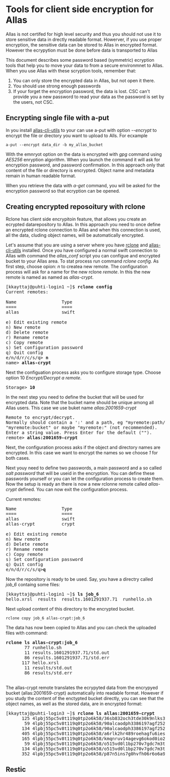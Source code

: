 # Tools for client side encryption for Allas

Allas is not certifed for high level security and thus you should not use it to store sensitive data in drectly readable format.
Howerver, if you use proper encryption, the sensitive data can be stored to Allas in encrypted format. However the ecrypytion must
be done before data is transported to Allas

This document describes some password based (symmetric) ecryption tools that help you to move your data to from a secure environmnet 
to Allas. When you use Allas with these scryption tools, remember that:
   1. You can only store the encrypted data in Allas, but not open it there. 
   2. You should use strong enough passwords
   3. If your forget the encryption password, the data is lost. 
      CSC can't provide you a new password to read your data  as the password is set by the users, not CSC.
   
   
  ## Encrypting single file with a-put
  
In you install [allas-cli-utils](https://github.com/CSCfi/allas-cli-utils/) to your can use a-put with option _--encrypt_ to encrypt the file or drectory you want to upload to Alls. For ecxample
 
```text
a-put --encrypt data_dir -b my_allas_bucket
``` 
With the emnryot option on the data is encrypted with _gpg_ command using _AES256_ enryption algorithm. When you launch the command it will ask for encryption password, and password confirmation. In this approach only that content of the file or directory is encrypted. Object name and metadata remain in human readable format. 

When you retrieve the data with _a-get_ command, you will be asked for the encryption password so that ecryption can be opened.

 ## Creating encrypted reposoitury with rclone
 
Rclone has client side encrypitoin feature, that allows you create an ecrypted datarepository to Allas. In this approach you need to once define an encrypted rclone connection to Allas and when this connection is used, all the data, cluding object names, will be automatically encrypted.

Let's assume that you are using a server where you have [rclone](https://rclone.org/) and [allas-cli-utils](https://github.com/CSCfi/allas-cli-utils/) installed. Once you have configured a normal swift connection to Allas with command the _allas_conf_ script you can configue and encrypted 
bucket to your Allas area. To stat process run command _rclone config_. As first step, choose opion: _n_ to createa new remote.
The configuration process will ask for a name for the new rclone _remote_. In this the new remote is named as named as _allas-crypt_.

<pre>
[kkayttaj@puhti-login1 ~]$ <b>rclone config</b>
Current remotes:

Name                 Type
====                 ====
allas                swift

e) Edit existing remote
n) New remote
d) Delete remote
r) Rename remote
c) Copy remote
s) Set configuration password
q) Quit config
e/n/d/r/c/s/q> <b>n</b>
name> <b>allas-crypt</b>
</pre>
Next the configuation process asks you to configure storage type.
Choose option 10 _Encrypt/Decrypt a remote_.
<pre>
Storage> <b>10</b>
</pre>
In the next step you need to define the bucket that will be used for encrypted data. 
Note that the bucket name should be unique among all Allas users. This case we use buket name _allas:2001659-crypt_
<pre>
Remote to encrypt/decrypt.
Normally should contain a ':' and a path, eg "myremote:path/to/dir",
"myremote:bucket" or maybe "myremote:" (not recommended).
Enter a string value. Press Enter for the default ("").
remote> <b>allas:2001659-crypt</b>
</pre>
Next, the configuration process asks if the object and directory names are encrypted. In this case we want to encrypt the names so we choose _1_ for both cases.

Next youy need to define two passwords, a main password and a so called _salt password_ that will be useid in the encryption. You can define these passwords yourself or you can let the configuration process to create them. Now the setup is ready an there is now a new rclonne remote called _allas-crypt_ defined. You can now exit the configuration process.

Current remotes:
<pre>
Name                 Type
====                 ====
allas                swift
allas-crypt          crypt

e) Edit existing remote
n) New remote
d) Delete remote
r) Rename remote
c) Copy remote
s) Set configuration password
q) Quit config
e/n/d/r/c/s/q><b>q</b>
</pre>
 
Now the repository is ready to be used. Say, you have a directry called _job_6_ containg some files:
<pre>
[kkayttaj@puhti-login1 ~]$ <b>ls job_6</b>
hello.xrsl  results  results.1601291937.71  runhello.sh
</pre>

Next  upload content of this directory to the encrypted bucket.
```text
rclone copy job_6 allas-crypt:job_6
```
The data has now been copied to Allas and you can check the uploaded files with command:
<pre><b>rclone ls allas-crypt:job_6</b>
       77 runhello.sh
       11 results.1601291937.71/std.out
       86 results.1601291937.71/std.err
      117 hello.xrsl
       11 results/std.out
       86 results/std.err
 </pre>

The allas-crypt remote translates the ecrypyted data from the encrypyed bucket (allas:2001659-crypt) automatically into readable format. However if you study the content of the enctypted bucket directly, you can see that the object names, as well as the stored data, are in encrypted format:

<pre>[kkayttaj@puhti-login3 ~]$ <b>rclone ls allas:2001659-crypt</b>
      125 4lpbj55pc5v8t119q0tp2o6k58/36sb832och3tde30k9nlks3dpo
       59 4lpbj55pc5v8t119q0tp2o6k58/90alcaodph3386197agf252t5b97f144n88e99m9ire5tcpqu380/flqitnrsrc8iloggbc4ouagukg
      134 4lpbj55pc5v8t119q0tp2o6k58/90alcaodph3386197agf252t5b97f144n88e99m9ire5tcpqu380/gvie6dv3s50v32qptl30960me4
      405 4lpbj55pc5v8t119q0tp2o6k58/a6rlk2hr489roehagfu6iest38
      165 4lpbj55pc5v8t119q0tp2o6k58/kmqnruv14agevg6okod0io2fl0
       59 4lpbj55pc5v8t119q0tp2o6k58/o515vd0l1bp270v7gdc7m3tpbo/flqitnrsrc8iloggbc4ouagukg
      134 4lpbj55pc5v8t119q0tp2o6k58/o515vd0l1bp270v7gdc7m3tpbo/gvie6dv3s50v32qptl30960me4
      352 4lpbj55pc5v8t119q0tp2o6k58/p87n5ins7g0hvfh06r6o6a91n0
</pre>










 
 
 ## Restic
